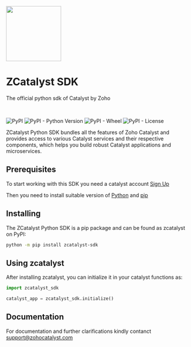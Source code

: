 <a href="https://zoho.com/catalyst/">
    <img width="150" height="150" src="https://www.zohowebstatic.com/sites/default/files/catalyst/catalyst-logo.svg">
</a>

<h1>ZCatalyst SDK</h1>

<p>
  The official python sdk of Catalyst by Zoho
</p>
<br>

![PyPI](https://img.shields.io/pypi/v/zcatalyst_sdk)
![PyPI - Python Version](https://img.shields.io/pypi/pyversions/zcatalyst_sdk)
![PyPI - Wheel](https://img.shields.io/pypi/wheel/zcatalyst_sdk)
![PyPI - License](https://img.shields.io/pypi/l/zcatalyst_sdk)

ZCatalyst Python SDK bundles all the features of Zoho Catalyst and provides access to various Catalyst services and their respective components, which helps you build robust Catalyst applications and microservices.

## Prerequisites

To start working with this SDK you need a catalyst account [Sign Up](https://catalyst.zoho.com/)

Then you need to install suitable version of [Python](https://www.python.org/) and [pip](https://pip.pypa.io/en/stable/installation/)

## Installing

The ZCatalyst Python SDK is a pip package and can be found as zcatalyst on PyPI:

```bash
python -m pip install zcatalyst-sdk
```

## Using zcatalyst

After installing zcatalyst, you can initialize it in your catalyst functions as:

```python
import zcatalyst_sdk

catalyst_app = zcatalyst_sdk.initialize()
```

## Documentation

For documentation and further clarifications kindly contanct [support@zohocatalyst.com](mailto:support@zohocatalyst.com)
